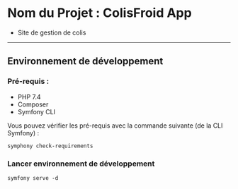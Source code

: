 # Nom du Projet : ColisFroid App

- Site de gestion de colis
***

## Environnement de développement

### Pré-requis :

* PHP 7.4
* Composer
* Symfony CLI

Vous pouvez vérifier les pré-requis avec la commande suivante (de la CLI Symfony) :

```
symphony check-requirements
```

### Lancer environnement de développement

```
symfony serve -d
```